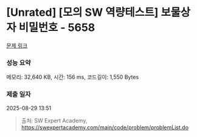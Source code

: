 # [Unrated] [모의 SW 역량테스트] 보물상자 비밀번호 - 5658 

[문제 링크](https://swexpertacademy.com/main/code/problem/problemDetail.do?contestProbId=AWXRUN9KfZ8DFAUo) 

### 성능 요약

메모리: 32,640 KB, 시간: 156 ms, 코드길이: 1,550 Bytes

### 제출 일자

2025-08-29 13:51



> 출처: SW Expert Academy, https://swexpertacademy.com/main/code/problem/problemList.do